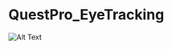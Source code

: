 # QuestPro_EyeTracking
![Alt Text]([https://media.giphy.com/media/vFKqnCdLPNOKc/giphy.gif](https://github.com/tut203383/QuestPro_EyeTracking/blob/master/video.gif))
